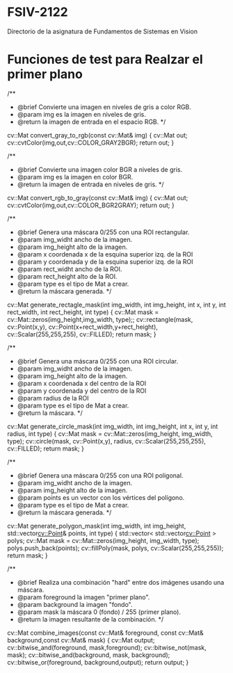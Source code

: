# FSIV-2122
Directorio de la asignatura de Fundamentos de Sistemas en Vision

# Funciones de test para Realzar el primer plano

/**
 * @brief Convierte una imagen en niveles de gris a color RGB.
 * @param img es la imagen en niveles de gris.
 * @return la imagen de entrada en el espacio RGB.
 */

cv::Mat convert_gray_to_rgb(const cv::Mat& img)
{
    cv::Mat out;
    cv::cvtColor(img,out,cv::COLOR_GRAY2BGR);
    return out;
}

/**
 * @brief Convierte una imagen color BGR a niveles de gris.
 * @param img es la imagen en color BGR.
 * @return la imagen de entrada en niveles de gris.
 */
 
 cv::Mat convert_rgb_to_gray(const cv::Mat& img)
{
    cv::Mat out;
    cv::cvtColor(img,out,cv::COLOR_BGR2GRAY);
    return out;
}

/**
 * @brief Genera una máscara 0/255 con una ROI rectangular.
 * @param img_widht ancho de la imagen.
 * @param img_height alto de la imagen.
 * @param x coordenada x de la esquina superior izq. de la ROI
 * @param y coordenada y de la esquina superior izq. de la ROI
 * @param rect_widht ancho de la ROI.
 * @param rect_height alto de la ROI.
 * @param type es el tipo de Mat a crear.
 * @return la máscara generada.
 */
 
 cv::Mat generate_rectagle_mask(int img_width, int img_height, int x, int y, int rect_width, int rect_height, int type)
{
    cv::Mat mask = cv::Mat::zeros(img_height,img_width, type);;
    cv::rectangle(mask, cv::Point(x,y), cv::Point(x+rect_width,y+rect_height), cv::Scalar(255,255,255), cv::FILLED);
    return mask;
}

/**
 * @brief Genera una máscara 0/255 con una ROI circular.
 * @param img_widht ancho de la imagen.
 * @param img_height alto de la imagen.
 * @param x coordenada x del centro de la ROI
 * @param y coordenada y del centro de la ROI
 * @param radius de la ROI
 * @param type es el tipo de Mat a crear.
 * @return la máscara.
 */
 
 cv::Mat generate_circle_mask(int img_width, int img_height, int x, int y, int radius, int type)
{
    cv::Mat mask = cv::Mat::zeros(img_height, img_width, type);
    cv::circle(mask, cv::Point(x,y), radius, cv::Scalar(255,255,255), cv::FILLED);
    return mask;
}

/**
 * @brief Genera una máscara 0/255 con una ROI poligonal.
 * @param img_widht ancho de la imagen.
 * @param img_height alto de la imagen.
 * @param points es un vector con los vértices del polígono.
 * @param type es el tipo de Mat a crear.
 * @return la máscara generada.
 */
 
cv::Mat generate_polygon_mask(int img_width, int img_height, std::vector<cv::Point>& points, int type)
{
    std::vector< std::vector<cv::Point> > polys;
    cv::Mat mask = cv::Mat::zeros(img_height, img_width, type);
    polys.push_back(points);
    cv::fillPoly(mask, polys, cv::Scalar(255,255,255));
    return mask;
}

/**
 * @brief Realiza una combinación "hard" entre dos imágenes usando una máscara.
 * @param foreground la imagen "primer plano".
 * @param background la imagen "fondo".
 * @param mask la máscara 0 (fondo) / 255 (primer plano).
 * @return la imagen resultante de la combinación.
 */
 
cv::Mat combine_images(const cv::Mat& foreground, const cv::Mat& background,const cv::Mat& mask)
{
    cv::Mat output;
    cv::bitwise_and(foreground, mask,foreground);
    cv::bitwise_not(mask, mask);
    cv::bitwise_and(background, mask, background);
    cv::bitwise_or(foreground, background,output);
    return output;
}
